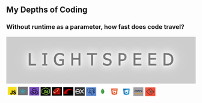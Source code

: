 ## My Depths of Coding 

### Without runtime as a parameter, how fast does code travel?
<img src="readme-imgs/lightspeed.png" height="7%">

<img src='readme-imgs/coding.png' height='80%' width='80%'>
